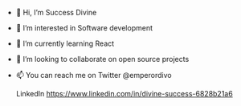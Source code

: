 - 👋 Hi, I’m Success Divine
- 👀 I’m interested in Software development
- 🌱 I’m currently learning React
- 💞️ I’m looking to collaborate on open source projects
- 📫 You can reach me on
     Twitter @emperordivo

     LinkedIn https://www.linkedin.com/in/divine-success-6828b21a6

<!---
Successinnovatia/Successinnovatia is a ✨ special ✨ repository because its `README.md` (this file) appears on your GitHub profile.
You can click the Preview link to take a look at your changes.
--->
